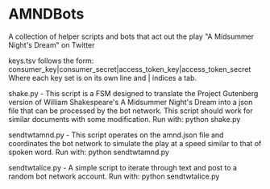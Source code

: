 # AMNDBots
A collection of helper scripts and bots that act out the play "A Midsummer Night's Dream" on Twitter

keys.tsv follows the form: 
consumer_key|consumer_secret|access_token_key|access_token_secret
Where each key set is on its own line and | indices a tab.

shake.py - This script is a FSM designed to translate the Project Gutenberg version of William Shakespeare's A Midsummer Night's Dream into a json file that can be processed by the bot network. This script should work for similar documents with some modification.
Run with: python shake.py

sendtwtamnd.py - This script operates on the amnd.json file and coordinates the bot network to simulate the play at a speed similar to that of spoken word.
Run with: python sendtwtamnd.py

sendtwtalice.py - A simple script to iterate through text and post to a random bot network account.
Run with: python sendtwtalice.py